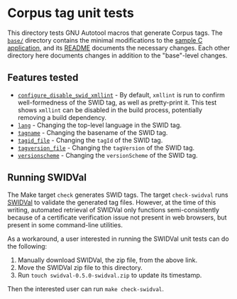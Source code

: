 # Corpus tag unit tests

This directory tests GNU Autotool macros that generate Corpus tags.  The [`base/`](base/) directory contains the minimal modifications to the [sample C application](../sample_not/), and its [README](base/README.md) documents the necessary changes.  Each other directory here documents changes in addition to the "base"-level changes.


## Features tested

* [`configure_disable_swid_xmllint`](configure_disable_swid_xmllint) - By default, `xmllint` is run to confirm well-formedness of the SWID tag, as well as pretty-print it.  This test shows `xmllint` can be disabled in the build process, potentially removing a build dependency.
* [`lang`](lang) - Changing the top-level language in the SWID tag.
* [`tagname`](tagname) - Changing the basename of the SWID tag.
* [`tagid_file`](tagid_file) - Changing the `tagId` of the SWID tag.
* [`tagversion_file`](tagversion_file) - Changing the `tagVersion` of the SWID tag.
* [`versionscheme`](versionscheme) - Changing the `versionScheme` of the SWID tag.


## Running SWIDVal

The Make target `check` generates SWID tags.  The target `check-swidval` runs [SWIDVal](https://csrc.nist.gov/Projects/Software-Identification-SWID/resources) to validate the generated tag files.  However, at the time of this writing, automated retrieval of SWIDVal only functions semi-consistently because of a certificate verification issue not present in web browsers, but present in some command-line utilities.

As a workaround, a user interested in running the SWIDVal unit tests can do the following:

1. Manually download SWIDVal, the zip file, from the above link.
2. Move the SWIDVal zip file to this directory.
3. Run `touch swidval-0.5.0-swidval.zip` to update its timestamp.

Then the interested user can run `make check-swidval`.
